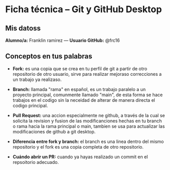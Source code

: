 # Ficha técnica – Git y GitHub Desktop

## Mis datoss
**Alumno/a:** Franklin ramirez  — **Usuario GitHub:** @frc16

## Conceptos en tus palabras
- **Fork:** es una copia que se crea en tu perfil de git a partir de otro repositorio de otro usuario, sirve para realizar mejoraso correcciones a un trabajo ya realizaso. 

- **Branch:** llamada "rama" en español, es un trabajo paralelo a un proyecto principal, comunmente llamado "main", de esta forma se hace trabajos en el codigo sin la neceidad de alterar de manera directa el codigo principal.

- **Pull Request:** una accion especialmente ne github, a través de la cual se solicita la revision y fusion de las modificanciones hechas en tu branch o rama hacia la rama principal o main, tambien se usa para actualizar las modificaciones de github a git desktop.

- **Diferencia entre fork y branch:** el branch es una linea dentro del mismo repositorio y el fork es una copia completa de otro repositorio.

- **Cuándo abrir un PR:** cuando ya hayas realizado un commit en el repsoitorio adecuado.